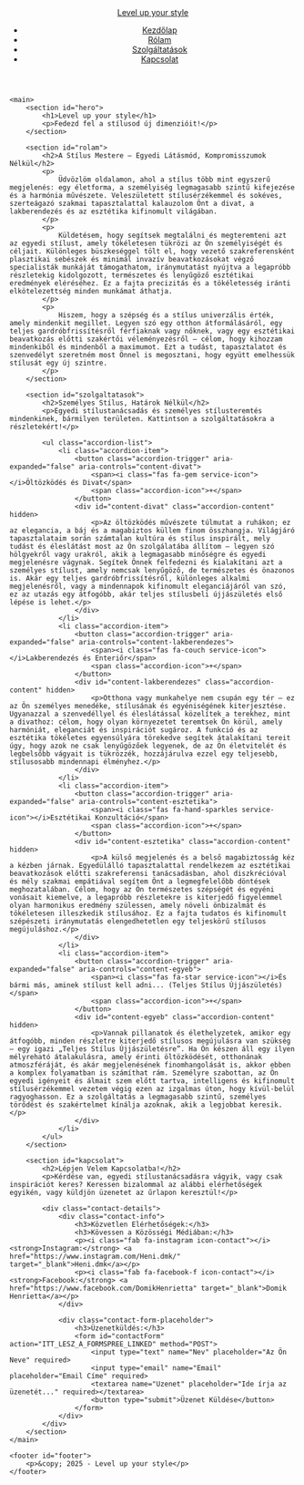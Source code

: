 <!DOCTYPE html>
<html lang="hu">
<head>
    <meta charset="UTF-8">
    <meta name="viewport" content="width=device-width, initial-scale=1.0">
    <title>Level up your style</title>
    <link rel="stylesheet" href="https://cdnjs.cloudflare.com/ajax/libs/font-awesome/6.5.2/css/all.min.css" integrity="sha512-SnH5WK+bZxgPHs44uWIX+LLJAJ9/2PkPKZ5QiAj6Ta86w+fsb2TkcmfRyVX3pBnMFcV7oQPJkl9QevSCWr3W6A==" crossorigin="anonymous" referrerpolicy="no-referrer" />
    <link rel="stylesheet" href="style.css">
</head>
<body class="catalog-page"> <header id="header">
    <div class="site-title">
        <a href="#hero">Level up your style</a>
    </div>
    <nav>
        <div class="hamburger-icon" id="hamburgerIcon">
            <div></div>
            <div></div>
            <div></div>
        </div>
        <ul>
            <li><a href="#hero">Kezdőlap</a></li>
            <li><a href="#rolam">Rólam</a></li>
            <li><a href="#szolgaltatasok">Szolgáltatások</a></li>
            <li><a href="#kapcsolat">Kapcsolat</a></li>
        </ul>
    </nav>
</header>

    <main>
        <section id="hero">
            <h1>Level up your style</h1>
            <p>Fedezd fel a stílusod új dimenzióit!</p>
        </section>

        <section id="rolam">
            <h2>A Stílus Mestere – Egyedi Látásmód, Kompromisszumok Nélkül</h2>
            <p>
                Üdvözlöm oldalamon, ahol a stílus több mint egyszerű megjelenés: egy életforma, a személyiség legmagasabb szintű kifejezése és a harmónia művészete. Veleszületett stílusérzékemmel és sokéves, szerteágazó szakmai tapasztalattal kalauzolom Önt a divat, a lakberendezés és az esztétika kifinomult világában.
            </p>
            <p>
                Küldetésem, hogy segítsek megtalálni és megteremteni azt az egyedi stílust, amely tökéletesen tükrözi az Ön személyiségét és céljait. Különleges büszkeséggel tölt el, hogy vezető szakreferensként plasztikai sebészek és minimál invazív beavatkozásokat végző specialisták munkáját támogathatom, iránymutatást nyújtva a legapróbb részletekig kidolgozott, természetes és lenyűgöző esztétikai eredmények eléréséhez. Ez a fajta precizitás és a tökéletesség iránti elkötelezettség minden munkámat áthatja.
            </p>
            <p>
                Hiszem, hogy a szépség és a stílus univerzális érték, amely mindenkit megillet. Legyen szó egy otthon átformálásáról, egy teljes gardróbfrissítésről férfiaknak vagy nőknek, vagy egy esztétikai beavatkozás előtti szakértői véleményezésről – célom, hogy kihozzam mindenkiből és mindenből a maximumot. Ezt a tudást, tapasztalatot és szenvedélyt szeretném most Önnel is megosztani, hogy együtt emelhessük stílusát egy új szintre.
            </p>
        </section>

        <section id="szolgaltatasok">
            <h2>Személyes Stílus, Határok Nélkül</h2>
            <p>Egyedi stílustanácsadás és személyes stílusteremtés mindenkinek, bármilyen területen. Kattintson a szolgáltatásokra a részletekért!</p>
            
            <ul class="accordion-list">
                <li class="accordion-item">
                    <button class="accordion-trigger" aria-expanded="false" aria-controls="content-divat">
                        <span><i class="fas fa-gem service-icon"></i>Öltözködés és Divat</span>
                        <span class="accordion-icon">+</span>
                    </button>
                    <div id="content-divat" class="accordion-content" hidden>
                        <p>Az öltözködés művészete túlmutat a ruhákon; ez az elegancia, a báj és a magabiztos küllem finom összhangja. Világjáró tapasztalataim során számtalan kultúra és stílus inspirált, mely tudást és éleslátást most az Ön szolgálatába állítom – legyen szó hölgyekről vagy urakról, akik a legmagasabb minőségre és egyedi megjelenésre vágynak. Segítek Önnek felfedezni és kialakítani azt a személyes stílust, amely nemcsak lenyűgöző, de természetes és önazonos is. Akár egy teljes gardróbfrissítésről, különleges alkalmi megjelenésről, vagy a mindennapok kifinomult eleganciájáról van szó, ez az utazás egy átfogóbb, akár teljes stílusbeli újjászületés első lépése is lehet.</p>
                    </div>
                </li>
                <li class="accordion-item">
                    <button class="accordion-trigger" aria-expanded="false" aria-controls="content-lakberendezes">
                        <span><i class="fas fa-couch service-icon"></i>Lakberendezés és Enteriőr</span>
                        <span class="accordion-icon">+</span>
                    </button>
                    <div id="content-lakberendezes" class="accordion-content" hidden>
                        <p>Otthona vagy munkahelye nem csupán egy tér – ez az Ön személyes menedéke, stílusának és egyéniségének kiterjesztése. Ugyanazzal a szenvedéllyel és éleslátással közelítek a terekhez, mint a divathoz: célom, hogy olyan környezetet teremtsek Ön körül, amely harmóniát, eleganciát és inspirációt sugároz. A funkció és az esztétika tökéletes egyensúlyára törekedve segítek átalakítani tereit úgy, hogy azok ne csak lenyűgözőek legyenek, de az Ön életvitelét és legbelsőbb vágyait is tükrözzék, hozzájárulva ezzel egy teljesebb, stílusosabb mindennapi élményhez.</p>
                    </div>
                </li>
                <li class="accordion-item">
                    <button class="accordion-trigger" aria-expanded="false" aria-controls="content-esztetika">
                        <span><i class="fas fa-hand-sparkles service-icon"></i>Esztétikai Konzultáció</span>
                        <span class="accordion-icon">+</span>
                    </button>
                    <div id="content-esztetika" class="accordion-content" hidden>
                        <p>A külső megjelenés és a belső magabiztosság kéz a kézben járnak. Egyedülálló tapasztalattal rendelkezem az esztétikai beavatkozások előtti szakreferensi tanácsadásban, ahol diszkrécióval és mély szakmai empátiával segítem Önt a legmegfelelőbb döntések meghozatalában. Célom, hogy az Ön természetes szépségét és egyéni vonásait kiemelve, a legapróbb részletekre is kiterjedő figyelemmel olyan harmonikus eredmény szülessen, amely növeli önbizalmát és tökéletesen illeszkedik stílusához. Ez a fajta tudatos és kifinomult szépészeti iránymutatás elengedhetetlen egy teljeskörű stílusos megújuláshoz.</p>
                    </div>
                </li>
                <li class="accordion-item">
                    <button class="accordion-trigger" aria-expanded="false" aria-controls="content-egyeb">
                        <span><i class="fas fa-star service-icon"></i>És bármi más, aminek stílust kell adni... (Teljes Stílus Újjászületés)</span>
                        <span class="accordion-icon">+</span>
                    </button>
                    <div id="content-egyeb" class="accordion-content" hidden>
                        <p>Vannak pillanatok és élethelyzetek, amikor egy átfogóbb, minden részletre kiterjedő stílusos megújulásra van szükség – egy igazi „Teljes Stílus Újjászületésre”. Ha Ön készen áll egy ilyen mélyreható átalakulásra, amely érinti öltözködését, otthonának atmoszféráját, és akár megjelenésének finomhangolását is, akkor ebben a komplex folyamatban is számíthat rám. Személyre szabottan, az Ön egyedi igényeit és álmait szem előtt tartva, intelligens és kifinomult stílusérzékemmel vezetem végig ezen az izgalmas úton, hogy kívül-belül ragyoghasson. Ez a szolgáltatás a legmagasabb szintű, személyes törődést és szakértelmet kínálja azoknak, akik a legjobbat keresik.</p>
                    </div>
                </li>
            </ul>
        </section>

        <section id="kapcsolat">
            <h2>Lépjen Velem Kapcsolatba!</h2>
            <p>Kérdése van, egyedi stílustanácsadásra vágyik, vagy csak inspirációt keres? Keressen bizalommal az alábbi elérhetőségek egyikén, vagy küldjön üzenetet az űrlapon keresztül!</p>
            
            <div class="contact-details">
                <div class="contact-info">
                    <h3>Közvetlen Elérhetőségek:</h3>
                    <h3>Kövessen a Közösségi Médiában:</h3>
                    <p><i class="fab fa-instagram icon-contact"></i><strong>Instagram:</strong> <a href="https://www.instagram.com/Heni.dmk/" target="_blank">Heni.dmk</a></p>
                    <p><i class="fab fa-facebook-f icon-contact"></i><strong>Facebook:</strong> <a href="https://www.facebook.com/DomikHenrietta" target="_blank">Domik Henrietta</a></p>
                </div>

                <div class="contact-form-placeholder">
                    <h3>Üzenetküldés:</h3>
                    <form id="contactForm" action="ITT_LESZ_A_FORMSPREE_LINKED" method="POST">
                        <input type="text" name="Nev" placeholder="Az Ön Neve" required>
                        <input type="email" name="Email" placeholder="Email Címe" required>
                        <textarea name="Uzenet" placeholder="Ide írja az üzenetét..." required></textarea>
                        <button type="submit">Üzenet Küldése</button>
                    </form>
                </div>
            </div>
        </section>
    </main>

    <footer id="footer">
        <p>&copy; 2025 - Level up your style</p>
    </footer>

<script src="script.js"></script>
</body>
</html>
